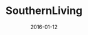 ---
layout: post
title:  "SouthernLiving"
date:   2016-01-12
site_url:   "https://www.southernliving.com/"
project_type: website
---